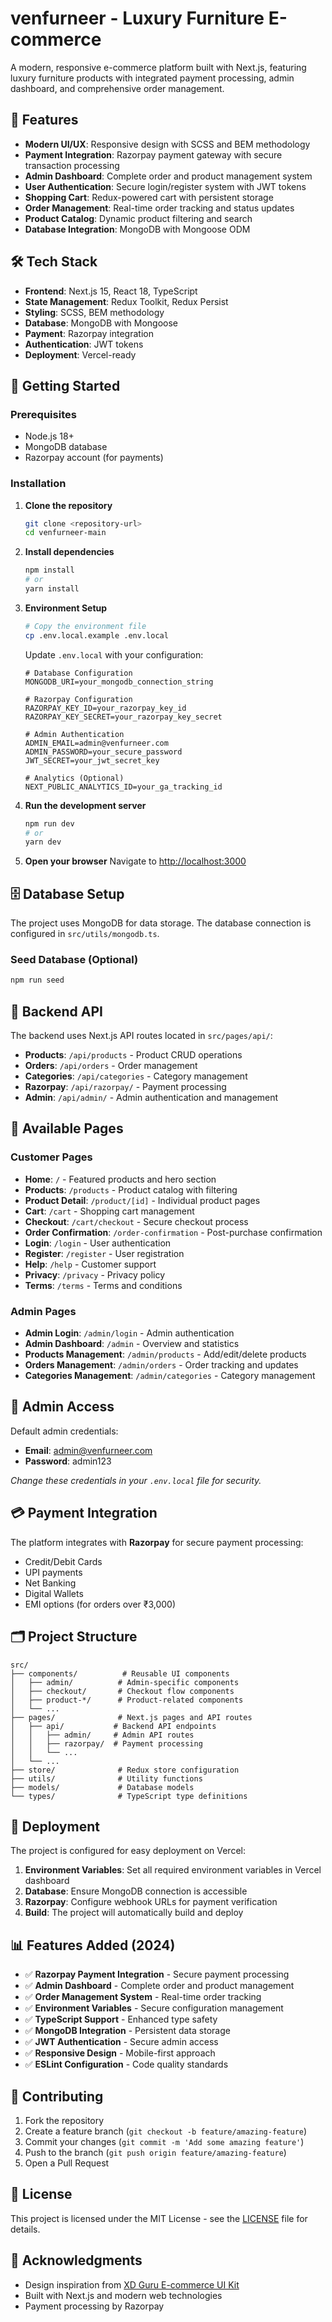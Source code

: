 # venfurneer - Luxury Furniture E-commerce

A modern, responsive e-commerce platform built with Next.js, featuring luxury furniture products with integrated payment processing, admin dashboard, and comprehensive order management.

## 🚀 Features

- **Modern UI/UX**: Responsive design with SCSS and BEM methodology
- **Payment Integration**: Razorpay payment gateway with secure transaction processing
- **Admin Dashboard**: Complete order and product management system
- **User Authentication**: Secure login/register system with JWT tokens
- **Shopping Cart**: Redux-powered cart with persistent storage
- **Order Management**: Real-time order tracking and status updates
- **Product Catalog**: Dynamic product filtering and search
- **Database Integration**: MongoDB with Mongoose ODM

## 🛠️ Tech Stack

- **Frontend**: Next.js 15, React 18, TypeScript
- **State Management**: Redux Toolkit, Redux Persist
- **Styling**: SCSS, BEM methodology
- **Database**: MongoDB with Mongoose
- **Payment**: Razorpay integration
- **Authentication**: JWT tokens
- **Deployment**: Vercel-ready

## 🚀 Getting Started

### Prerequisites
- Node.js 18+ 
- MongoDB database
- Razorpay account (for payments)

### Installation

1. **Clone the repository**
   ```bash
   git clone <repository-url>
   cd venfurneer-main
   ```

2. **Install dependencies**
   ```bash
   npm install
   # or
   yarn install
   ```

3. **Environment Setup**
   ```bash
   # Copy the environment file
   cp .env.local.example .env.local
   ```
   
   Update `.env.local` with your configuration:
   ```env
   # Database Configuration
   MONGODB_URI=your_mongodb_connection_string
   
   # Razorpay Configuration
   RAZORPAY_KEY_ID=your_razorpay_key_id
   RAZORPAY_KEY_SECRET=your_razorpay_key_secret
   
   # Admin Authentication
   ADMIN_EMAIL=admin@venfurneer.com
   ADMIN_PASSWORD=your_secure_password
   JWT_SECRET=your_jwt_secret_key
   
   # Analytics (Optional)
   NEXT_PUBLIC_ANALYTICS_ID=your_ga_tracking_id
   ```

4. **Run the development server**
   ```bash
   npm run dev
   # or
   yarn dev
   ```

5. **Open your browser**
   Navigate to [http://localhost:3000](http://localhost:3000)

## 🗄️ Database Setup

The project uses MongoDB for data storage. The database connection is configured in `src/utils/mongodb.ts`.

### Seed Database (Optional)
```bash
npm run seed
```

## 🔧 Backend API

The backend uses Next.js API routes located in `src/pages/api/`:

- **Products**: `/api/products` - Product CRUD operations
- **Orders**: `/api/orders` - Order management
- **Categories**: `/api/categories` - Category management
- **Razorpay**: `/api/razorpay/` - Payment processing
- **Admin**: `/api/admin/` - Admin authentication and management

## 📱 Available Pages

### Customer Pages
- **Home**: `/` - Featured products and hero section
- **Products**: `/products` - Product catalog with filtering
- **Product Detail**: `/product/[id]` - Individual product pages
- **Cart**: `/cart` - Shopping cart management
- **Checkout**: `/cart/checkout` - Secure checkout process
- **Order Confirmation**: `/order-confirmation` - Post-purchase confirmation
- **Login**: `/login` - User authentication
- **Register**: `/register` - User registration
- **Help**: `/help` - Customer support
- **Privacy**: `/privacy` - Privacy policy
- **Terms**: `/terms` - Terms and conditions

### Admin Pages
- **Admin Login**: `/admin/login` - Admin authentication
- **Admin Dashboard**: `/admin` - Overview and statistics
- **Products Management**: `/admin/products` - Add/edit/delete products
- **Orders Management**: `/admin/orders` - Order tracking and updates
- **Categories Management**: `/admin/categories` - Category management

## 🔐 Admin Access

Default admin credentials:
- **Email**: admin@venfurneer.com
- **Password**: admin123

*Change these credentials in your `.env.local` file for security.*

## 💳 Payment Integration

The platform integrates with **Razorpay** for secure payment processing:
- Credit/Debit Cards
- UPI payments
- Net Banking
- Digital Wallets
- EMI options (for orders over ₹3,000)

## 🗂️ Project Structure

```
src/
├── components/          # Reusable UI components
│   ├── admin/          # Admin-specific components
│   ├── checkout/       # Checkout flow components
│   ├── product-*/      # Product-related components
│   └── ...
├── pages/              # Next.js pages and API routes
│   ├── api/           # Backend API endpoints
│   │   ├── admin/     # Admin API routes
│   │   ├── razorpay/  # Payment processing
│   │   └── ...
│   └── ...
├── store/              # Redux store configuration
├── utils/              # Utility functions
├── models/             # Database models
└── types/              # TypeScript type definitions
```

## 🚀 Deployment

The project is configured for easy deployment on Vercel:

1. **Environment Variables**: Set all required environment variables in Vercel dashboard
2. **Database**: Ensure MongoDB connection is accessible
3. **Razorpay**: Configure webhook URLs for payment verification
4. **Build**: The project will automatically build and deploy

## 📊 Features Added (2024)

- ✅ **Razorpay Payment Integration** - Secure payment processing
- ✅ **Admin Dashboard** - Complete order and product management
- ✅ **Order Management System** - Real-time order tracking
- ✅ **Environment Variables** - Secure configuration management
- ✅ **TypeScript Support** - Enhanced type safety
- ✅ **MongoDB Integration** - Persistent data storage
- ✅ **JWT Authentication** - Secure admin access
- ✅ **Responsive Design** - Mobile-first approach
- ✅ **ESLint Configuration** - Code quality standards

## 🤝 Contributing

1. Fork the repository
2. Create a feature branch (`git checkout -b feature/amazing-feature`)
3. Commit your changes (`git commit -m 'Add some amazing feature'`)
4. Push to the branch (`git push origin feature/amazing-feature`)
5. Open a Pull Request

## 📄 License

This project is licensed under the MIT License - see the [LICENSE](LICENSE) file for details.

## 🙏 Acknowledgments

- Design inspiration from [XD Guru E-commerce UI Kit](https://www.xdguru.com/free-xd-ecommerce-ui-kit-by-iceo/)
- Built with Next.js and modern web technologies
- Payment processing by Razorpay

